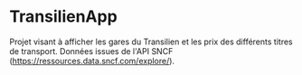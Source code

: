 TransilienApp
=======

Projet visant à afficher les gares du Transilien et les prix des différents titres de transport.
Données issues de l'API SNCF (https://ressources.data.sncf.com/explore/).
